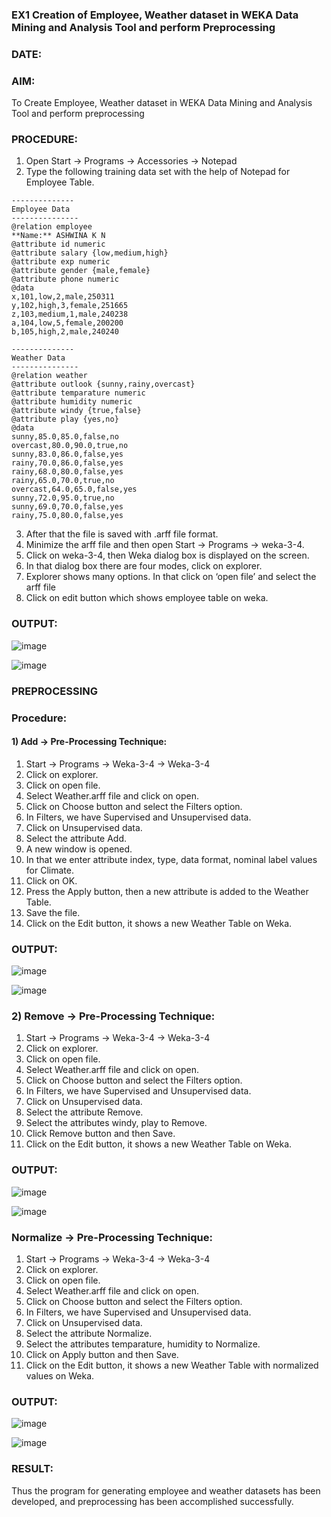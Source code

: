 ### EX1 Creation of Employee, Weather dataset in WEKA Data Mining and Analysis Tool and perform Preprocessing
### DATE: 
### AIM: 
  To Create Employee, Weather dataset in WEKA Data Mining and Analysis Tool and perform preprocessing
### PROCEDURE: 
1) Open Start -> Programs -> Accessories -> Notepad
2) Type the following training data set with the help of Notepad for Employee Table.

```
--------------
Employee Data
---------------
@relation employee
**Name:** ASHWINA K N 
@attribute id numeric
@attribute salary {low,medium,high}
@attribute exp numeric
@attribute gender {male,female}
@attribute phone numeric
@data
x,101,low,2,male,250311
y,102,high,3,female,251665
z,103,medium,1,male,240238
a,104,low,5,female,200200
b,105,high,2,male,240240

--------------
Weather Data
---------------
@relation weather
@attribute outlook {sunny,rainy,overcast}
@attribute temparature numeric
@attribute humidity numeric
@attribute windy {true,false}
@attribute play {yes,no}
@data
sunny,85.0,85.0,false,no
overcast,80.0,90.0,true,no
sunny,83.0,86.0,false,yes
rainy,70.0,86.0,false,yes
rainy,68.0,80.0,false,yes
rainy,65.0,70.0,true,no
overcast,64.0,65.0,false,yes
sunny,72.0,95.0,true,no
sunny,69.0,70.0,false,yes
rainy,75.0,80.0,false,yes
```
3) After that the file is saved with .arff file format.
4) Minimize the arff file and then open Start -> Programs -> weka-3-4.
5) Click on weka-3-4, then Weka dialog box is displayed on the screen.
6) In that dialog box there are four modes, click on explorer.
7) Explorer shows many options. In that click on ‘open file’ and select the arff file
8) Click on edit button which shows employee table on weka.

### OUTPUT:

![image](https://github.com/Karthikeyan21001828/WDM_EXP1/assets/93427303/463456cd-5fbc-43d5-a3a9-3ac663806791)

![image](https://github.com/Karthikeyan21001828/WDM_EXP1/assets/93427303/6c592061-919c-4993-97dd-9c8f7629a501)

### PREPROCESSING
### Procedure:
#### 1) Add -> Pre-Processing Technique:
1) Start -> Programs -> Weka-3-4 -> Weka-3-4
2) Click on explorer.
3) Click on open file.
4) Select Weather.arff file and click on open.
5) Click on Choose button and select the Filters option.
6) In Filters, we have Supervised and Unsupervised data.
7) Click on Unsupervised data.
8) Select the attribute Add.
9) A new window is opened.
10) In that we enter attribute index, type, data format, nominal label values for Climate.
11) Click on OK.
12) Press the Apply button, then a new attribute is added to the Weather Table.
13) Save the file.
14) Click on the Edit button, it shows a new Weather Table on Weka.

### OUTPUT:

![image](https://github.com/Karthikeyan21001828/WDM_EXP1/assets/93427303/03ef9ad7-24e9-4456-9f9b-b7cbcac60b95)

![image](https://github.com/Karthikeyan21001828/WDM_EXP1/assets/93427303/451296e9-769d-410c-9786-610f951b6de7)

### 2) Remove -> Pre-Processing Technique:

1) Start -> Programs -> Weka-3-4 -> Weka-3-4
2) Click on explorer.
3) Click on open file.
4) Select Weather.arff file and click on open.
5) Click on Choose button and select the Filters option.
6) In Filters, we have Supervised and Unsupervised data.
7) Click on Unsupervised data.
8) Select the attribute Remove.
9) Select the attributes windy, play to Remove.
10) Click Remove button and then Save.
11) Click on the Edit button, it shows a new Weather Table on Weka.

### OUTPUT:

![image](https://github.com/Karthikeyan21001828/WDM_EXP1/assets/93427303/7127473b-159c-4f1d-b88a-9f11ae5cca2e)

![image](https://github.com/Karthikeyan21001828/WDM_EXP1/assets/93427303/21a74688-19a6-41c1-9dff-b5fb2c85d3f6)

### Normalize -> Pre-Processing Technique:

1) Start -> Programs -> Weka-3-4 -> Weka-3-4
2) Click on explorer.
3) Click on open file.
4) Select Weather.arff file and click on open.
5) Click on Choose button and select the Filters option.
6) In Filters, we have Supervised and Unsupervised data.
7) Click on Unsupervised data.
8) Select the attribute Normalize.
9) Select the attributes temparature, humidity to Normalize.
10) Click on Apply button and then Save.
11) Click on the Edit button, it shows a new Weather Table with normalized values on Weka.

### OUTPUT:
![image](https://github.com/Karthikeyan21001828/WDM_EXP1/assets/93427303/bae434bd-e196-4070-98ae-846750257106)

![image](https://github.com/Karthikeyan21001828/WDM_EXP1/assets/93427303/c75aca75-376f-4d25-8142-0b0efc27978f)

### RESULT: 
  Thus the program for generating employee and weather datasets has been developed, and preprocessing has been accomplished successfully.
